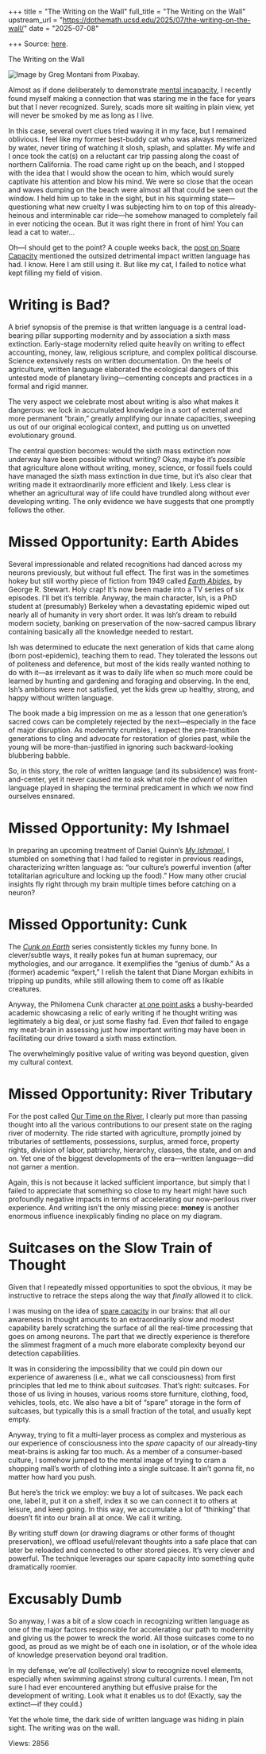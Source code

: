 +++
title = "The Writing on the Wall"
full_title = "The Writing on the Wall"
upstream_url = "https://dothemath.ucsd.edu/2025/07/the-writing-on-the-wall/"
date = "2025-07-08"

+++
Source: [here](https://dothemath.ucsd.edu/2025/07/the-writing-on-the-wall/).

The Writing on the Wall

<div class="wp-block-image">

![Image by [Greg Montani](https://pixabay.com/users/gregmontani-1014946/?utm_source=link-attribution&utm_medium=referral&utm_campaign=image&utm_content=5818033) from [Pixabay](https://pixabay.com//?utm_source=link-attribution&utm_medium=referral&utm_campaign=image&utm_content=5818033).](https://dothemath.ucsd.edu/wp-content/uploads/2025/07/writing-on-wall-1024x682.jpg)

</div>

Almost as if done deliberately to demonstrate [mental incapacity](https://dothemath.ucsd.edu/2025/06/spare-capacity/), I recently found myself making a connection that was staring me in the face for years but that I never recognized. Surely, scads more sit waiting in plain view, yet will never be smoked by me as long as I live.

In this case, several overt clues tried waving it in my face, but I remained oblivious. I feel like my former best-buddy cat who was always mesmerized by water, never tiring of watching it slosh, splash, and splatter. My wife and I once took the cat(s) on a reluctant car trip passing along the coast of northern California. The road came right up on the beach, and I stopped with the idea that I would show the ocean to him, which would surely captivate his attention and blow his mind. We were so close that the ocean and waves dumping on the beach were almost all that could be seen out the window. I held him up to take in the sight, but in his squirming state—questioning what new cruelty I was subjecting him to on top of this already-heinous and interminable car ride—he somehow managed to completely fail in ever noticing the ocean. But it was right there in front of him! You can lead a cat to water…

Oh—I should get to the point? A couple weeks back, the [post on Spare Capacity](https://dothemath.ucsd.edu/2025/06/spare-capacity/) mentioned the outsized detrimental impact written language has had. I know. Here I am still using it. But like my cat, I failed to notice what kept filling my field of vision.

# Writing is Bad?

A brief synopsis of the premise is that written language is a central load-bearing pillar supporting modernity and by association a sixth mass extinction. Early-stage modernity relied quite heavily on writing to effect accounting, money, law, religious scripture, and complex political discourse. Science extensively rests on written documentation. On the heels of agriculture, written language elaborated the ecological dangers of this untested mode of planetary living—cementing concepts and practices in a formal and rigid manner.

The very aspect we celebrate most about writing is also what makes it dangerous: we lock in accumulated knowledge in a sort of external and more permanent “brain,” greatly amplifying our innate capacities, sweeping us out of our original ecological context, and putting us on unvetted evolutionary ground.

The central question becomes: would the sixth mass extinction now underway have been possible without writing? Okay, maybe it’s *possible* that agriculture alone without writing, money, science, or fossil fuels could have managed the sixth mass extinction in due time, but it’s also clear that writing made it extraordinarily more efficient and likely. Less clear is whether an agricultural way of life could have trundled along without ever developing writing. The only evidence we have suggests that one promptly follows the other.

# Missed Opportunity: Earth Abides

Several impressionable and related recognitions had danced across my neurons previously, but without full effect. The first was in the sometimes hokey but still worthy piece of fiction from 1949 called *[Earth Abides](https://en.wikipedia.org/wiki/Earth_Abides)*, by George R. Stewart. Holy crap! It’s now been made into a TV series of six episodes. I’ll bet it’s terrible. Anyway, the main character, Ish, is a PhD student at (presumably) Berkeley when a devastating epidemic wiped out nearly all of humanity in very short order. It was Ish’s dream to rebuild modern society, banking on preservation of the now-sacred campus library containing basically all the knowledge needed to restart.

Ish was determined to educate the next generation of kids that came along (born post-epidemic), teaching them to read. They tolerated the lessons out of politeness and deference, but most of the kids really wanted nothing to do with it—as irrelevant as it was to daily life when so much more could be learned by hunting and gardening and foraging and observing. In the end, Ish’s ambitions were not satisfied, yet the kids grew up healthy, strong, and happy without written language.

The book made a big impression on me as a lesson that one generation’s sacred cows can be completely rejected by the next—especially in the face of major disruption. As modernity crumbles, I expect the pre-transition generations to cling and advocate for restoration of glories past, while the young will be more-than-justified in ignoring such backward-looking blubbering babble.

So, in this story, the role of written language (and its subsidence) was front-and-center, yet it never caused me to ask what role the *advent* of written language played in shaping the terminal predicament in which we now find ourselves ensnared.

# Missed Opportunity: My Ishmael

In preparing an upcoming treatment of Daniel Quinn’s *[My Ishmael](https://www.ishmael.org/books/my-ishmael/)*, I stumbled on something that I had failed to register in previous readings, characterizing written language as: “our culture’s powerful invention (after totalitarian agriculture and locking up the food).” How many other crucial insights fly right through my brain multiple times before catching on a neuron?

# Missed Opportunity: Cunk

The *[Cunk on Earth](https://en.wikipedia.org/wiki/Cunk_on_Earth)* series consistently tickles my funny bone. In clever/subtle ways, it really pokes fun at human supremacy, our mythologies, and our arrogance. It exemplifies the “genius of dumb.” As a (former) academic “expert,” I relish the talent that Diane Morgan exhibits in tripping up pundits, while still allowing them to come off as likable creatures.

Anyway, the Philomena Cunk character [at one point asks](https://www.youtube.com/watch?v=9xvzQ-PVcMg) a bushy-bearded academic showcasing a relic of early writing if he thought writing was legitimately a big deal, or just some flashy fad. Even *that* failed to engage my meat-brain in assessing just how important writing may have been in facilitating our drive toward a sixth mass extinction.

The overwhelmingly positive value of writing was beyond question, given my cultural context.

# Missed Opportunity: River Tributary

For the post called [Our Time on the River](https://dothemath.ucsd.edu/2023/08/our-time-on-the-river/), I clearly put more than passing thought into all the various contributions to our present state on the raging river of modernity. The ride started with agriculture, promptly joined by tributaries of settlements, possessions, surplus, armed force, property rights, division of labor, patriarchy, hierarchy, classes, the state, and on and on. Yet one of the biggest developments of the era—written language—did not garner a mention.

Again, this is not because it lacked sufficient importance, but simply that I failed to appreciate that something so close to my heart might have such profoundly negative impacts in terms of accelerating our now-perilous river experience. And writing isn’t the only missing piece: **money** is another enormous influence inexplicably finding no place on my diagram.

# Suitcases on the Slow Train of Thought

Given that I repeatedly missed opportunities to spot the obvious, it may be instructive to retrace the steps along the way that *finally* allowed it to click.

I was musing on the idea of [spare capacity](https://dothemath.ucsd.edu/2025/06/spare-capacity/) in our brains: that all our awareness in thought amounts to an extraordinarily slow and modest capability barely scratching the surface of all the real-time processing that goes on among neurons. The part that we directly experience is therefore the slimmest fragment of a much more elaborate complexity beyond our detection capabilities.

It was in considering the impossibility that we could pin down our experience of awareness (i.e., what we call consciousness) from first principles that led me to think about *suitcases*. That’s right: suitcases. For those of us living in houses, various rooms store furniture, clothing, food, vehicles, tools, etc. We also have a bit of “spare” storage in the form of suitcases, but typically this is a small fraction of the total, and usually kept empty.

Anyway, trying to fit a multi-layer process as complex and mysterious as our experience of consciousness into the *spare* capacity of our already-tiny meat-brains is asking far too much. As a member of a consumer-based culture, I somehow jumped to the mental image of trying to cram a shopping mall’s worth of clothing into a single suitcase. It ain’t gonna fit, no matter how hard you push.

But here’s the trick we employ: we buy a lot of suitcases. We pack each one, label it, put it on a shelf, index it so we can connect it to others at leisure, and keep going. In this way, we accumulate a lot of “thinking” that doesn’t fit into our brain all at once. We call it writing.

By writing stuff down (or drawing diagrams or other forms of thought preservation), we offload useful/relevant thoughts into a safe place that can later be reloaded and connected to other stored pieces. It’s very clever and powerful. The technique leverages our spare capacity into something quite dramatically roomier.

# Excusably Dumb

So anyway, I was a bit of a slow coach in recognizing written language as one of the major factors responsible for accelerating our path to modernity and giving us the power to wreck the world. All those suitcases come to no good, as proud as we might be of each one in isolation, or of the whole idea of knowledge preservation beyond oral tradition.

In my defense, we’re *all* (collectively) slow to recognize novel elements, especially when swimming against strong cultural currents. I mean, I’m not sure I had ever encountered anything but effusive praise for the development of writing. Look what it enables us to do! (Exactly, say the extinct—if they could.)

Yet the whole time, the dark side of written language was hiding in plain sight. The writing was on the wall.

Views: 2856

<div class="addtoany_share_save_container addtoany_content addtoany_content_bottom">

<div class="a2a_kit a2a_kit_size_32 addtoany_list" a2a-title="The Writing on the Wall" a2a-url="https://dothemath.ucsd.edu/2025/07/the-writing-on-the-wall/">

[](https://www.addtoany.com/add_to/facebook?linkurl=https%3A%2F%2Fdothemath.ucsd.edu%2F2025%2F07%2Fthe-writing-on-the-wall%2F&linkname=The%20Writing%20on%20the%20Wall "Facebook")[](https://www.addtoany.com/add_to/twitter?linkurl=https%3A%2F%2Fdothemath.ucsd.edu%2F2025%2F07%2Fthe-writing-on-the-wall%2F&linkname=The%20Writing%20on%20the%20Wall "Twitter")[](https://www.addtoany.com/add_to/email?linkurl=https%3A%2F%2Fdothemath.ucsd.edu%2F2025%2F07%2Fthe-writing-on-the-wall%2F&linkname=The%20Writing%20on%20the%20Wall "Email")[](https://www.addtoany.com/share)

</div>

</div>
